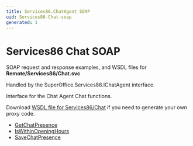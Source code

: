 ```yaml
---
title: Services86.ChatAgent SOAP
uid: Services86-Chat-soap
generated: 1
---
```


# Services86 Chat SOAP

SOAP request and response examples, and WSDL files for **Remote/Services86/Chat.svc**

Handled by the <see cref="T:SuperOffice.Services86.IChatAgent">SuperOffice.Services86.IChatAgent</see> interface.

Interface for the Chat Agent
Chat functions.

Download [WSDL file for Services86/Chat](../Services86-Chat.md) if you need to generate your own proxy code.

* [GetChatPresence](GetChatPresence.md)
* [IsWithinOpeningHours](IsWithinOpeningHours.md)
* [SaveChatPresence](SaveChatPresence.md)

